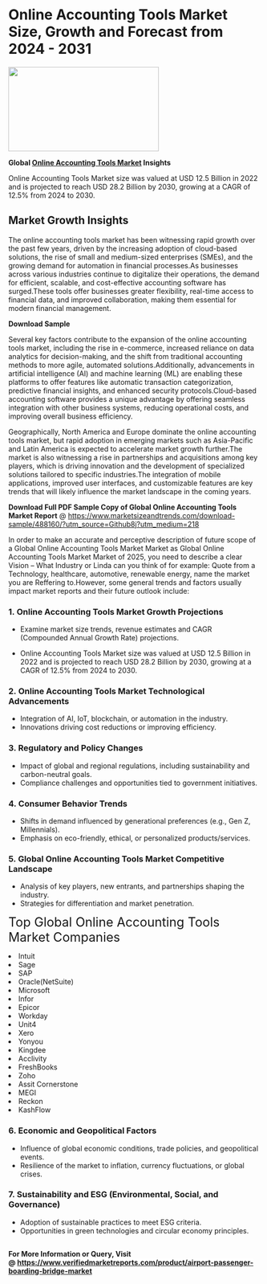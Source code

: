 <H1>Online Accounting Tools Market Size, Growth and Forecast from 2024 - 2031</H1><img class="aligncenter size-medium wp-image-584254" src="https://thirdeyenews.in/wp-content/uploads/2024/09/Global-Market-Research-300x168.jpeg" alt="" width="300" height="168" /><p><strong>Global&nbsp;<a href="https://www.marketsizeandtrends.com/download-sample/488160/?utm_source=Github8j?utm_medium=218">Online Accounting Tools Market</a> Insights</strong></p><p>Online Accounting Tools Market size was valued at USD 12.5 Billion in 2022 and is projected to reach USD 28.2 Billion by 2030, growing at a CAGR of 12.5% from 2024 to 2030.</p><p><h2>Market Growth Insights</h2> <p>The online accounting tools market has been witnessing rapid growth over the past few years, driven by the increasing adoption of cloud-based solutions, the rise of small and medium-sized enterprises (SMEs), and the growing demand for automation in financial processes.As businesses across various industries continue to digitalize their operations, the demand for efficient, scalable, and cost-effective accounting software has surged.These tools offer businesses greater flexibility, real-time access to financial data, and improved collaboration, making them essential for modern financial management.</p> <p><strong>Download Sample</strong></p> <p>Several key factors contribute to the expansion of the online accounting tools market, including the rise in e-commerce, increased reliance on data analytics for decision-making, and the shift from traditional accounting methods to more agile, automated solutions.Additionally, advancements in artificial intelligence (AI) and machine learning (ML) are enabling these platforms to offer features like automatic transaction categorization, predictive financial insights, and enhanced security protocols.Cloud-based accounting software provides a unique advantage by offering seamless integration with other business systems, reducing operational costs, and improving overall business efficiency.</p> <p>Geographically, North America and Europe dominate the online accounting tools market, but rapid adoption in emerging markets such as Asia-Pacific and Latin America is expected to accelerate market growth further.The market is also witnessing a rise in partnerships and acquisitions among key players, which is driving innovation and the development of specialized solutions tailored to specific industries.The integration of mobile applications, improved user interfaces, and customizable features are key trends that will likely influence the market landscape in the coming years.</p> <p><span class=""><strong>Download Full PDF Sample Copy of Global Online Accounting Tools Market Report</strong> @ <a href="https://www.marketsizeandtrends.com/download-sample/488160/?utm_source=Github8j?utm_medium=218" target="_blank">https://www.marketsizeandtrends.com/download-sample/488160/?utm_source=Github8j?utm_medium=218</a></span></p><p>In order to make an accurate and perceptive description of future scope of a Global&nbsp;Online Accounting Tools Market Market as Global&nbsp;Online Accounting Tools Market Market of 2025, you need to describe a clear Vision &ndash; What Industry or Linda can you think of for example: Quote from a Technology, healthcare, automotive, renewable energy, name the market you are Reffering to.However, some general trends and factors usually impact market reports and their future outlook include:</p><h3>1.&nbsp;<strong>Online Accounting Tools Market Growth Projections</strong></h3><ul><li>Examine market size trends, revenue estimates and CAGR (Compounded Annual Growth Rate) projections.</li><li><p>Online Accounting Tools Market size was valued at USD 12.5 Billion in 2022 and is projected to reach USD 28.2 Billion by 2030, growing at a CAGR of 12.5% from 2024 to 2030.</p></li></ul><h3>2.&nbsp;<strong>Online Accounting Tools Market Technological Advancements</strong></h3><ul><li>Integration of AI, IoT, blockchain, or automation in the industry.</li><li>Innovations driving cost reductions or improving efficiency.</li></ul><h3>3.&nbsp;<strong>Regulatory and Policy Changes</strong></h3><ul><li>Impact of global and regional regulations, including sustainability and carbon-neutral goals.</li><li>Compliance challenges and opportunities tied to government initiatives.</li></ul><h3>4.&nbsp;<strong>Consumer Behavior Trends</strong></h3><ul><li>Shifts in demand influenced by generational preferences (e.g., Gen Z, Millennials).</li><li>Emphasis on eco-friendly, ethical, or personalized products/services.</li></ul><h3>5.&nbsp;<strong>Global Online Accounting Tools Market Competitive Landscape</strong></h3><ul><li>Analysis of key players, new entrants, and partnerships shaping the industry.</li><li>Strategies for differentiation and market penetration.</li></ul><p data-pm-slice="1 1 []"><span style="color: inherit; font-family: inherit; font-size: 25px;">Top Global Online Accounting Tools Market Companies</span></p><div class="" data-test-id=""><p><li>Intuit</li><li> Sage</li><li> SAP</li><li> Oracle(NetSuite)</li><li> Microsoft</li><li> Infor</li><li> Epicor</li><li> Workday</li><li> Unit4</li><li> Xero</li><li> Yonyou</li><li> Kingdee</li><li> Acclivity</li><li> FreshBooks</li><li> Zoho</li><li> Assit Cornerstone</li><li> MEGI</li><li> Reckon</li><li> KashFlow</li></p></div><h3>6.&nbsp;<strong>Economic and Geopolitical Factors</strong></h3><ul><li>Influence of global economic conditions, trade policies, and geopolitical events.</li><li>Resilience of the market to inflation, currency fluctuations, or global crises.</li></ul><h3>7.&nbsp;<strong>Sustainability and ESG (Environmental, Social, and Governance)</strong></h3><ul><li>Adoption of sustainable practices to meet ESG criteria.</li><li>Opportunities in green technologies and circular economy principles.</li></ul><h2><strong style="font-size: 14px;">For More Information or Query, Visit @&nbsp;</strong><a style="background-color: #ffffff; font-size: 14px;" href="https://www.marketsizeandtrends.com/report/online-accounting-tools-market/" target="_blank">https://www.verifiedmarketreports.com/product/airport-passenger-boarding-bridge-market</a></h2>